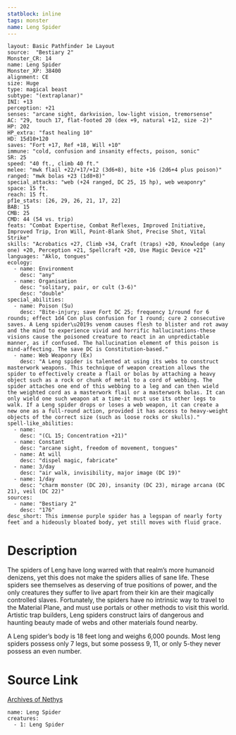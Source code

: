 ```yaml
---
statblock: inline
tags: monster
name: Leng Spider
---
```

```statblock
layout: Basic Pathfinder 1e Layout
source:  "Bestiary 2"
Monster_CR: 14
name: Leng Spider
Monster_XP: 38400
alignment: CE
size: Huge
type: magical beast
subtype: "(extraplanar)"
INI: +13
perception: +21
senses: "arcane sight, darkvision, low-light vision, tremorsense"
AC: "29, touch 17, flat-footed 20 (dex +9, natural +12, size -2)"
HP: 202
HP_extra: "fast healing 10"
HD: 15d10+120
saves: "Fort +17, Ref +18, Will +10"
immune: "cold, confusion and insanity effects, poison, sonic"
SR: 25
speed: "40 ft., climb 40 ft."
melee: "mwk flail +22/+17/+12 (3d6+8), bite +16 (2d6+4 plus poison)"
ranged: "mwk bolas +23 (1d8+8)"
special_attacks: "web (+24 ranged, DC 25, 15 hp), web weaponry"
space: 15 ft.
reach: 15 ft.
pf1e_stats: [26, 29, 26, 21, 17, 22]
BAB: 15
CMB: 25
CMD: 44 (54 vs. trip)
feats: "Combat Expertise, Combat Reflexes, Improved Initiative, Improved Trip, Iron Will, Point-Blank Shot, Precise Shot, Vital Strike"
skills: "Acrobatics +27, Climb +34, Craft (traps) +20, Knowledge (any one) +20, Perception +21, Spellcraft +20, Use Magic Device +21"
languages: "Aklo, tongues"
ecology:
  - name: Environment
    desc: "any"
  - name: Organisation
    desc: "solitary, pair, or cult (3-6)"
    desc: "double"
special_abilities:
  - name: Poison (Su)
    desc: "Bite-injury; save Fort DC 25; frequency 1/round for 6 rounds; effect 1d4 Con plus confusion for 1 round; cure 2 consecutive saves. A Leng spider\u2019s venom causes flesh to blister and rot away and the mind to experience vivid and horrific hallucinations-these visions cause the poisoned creature to react in an unpredictable manner, as if confused. The hallucination element of this poison is mind-affecting. The save DC is Constitution-based."
  - name: Web Weaponry (Ex)
    desc: "A Leng spider is talented at using its webs to construct masterwork weapons. This technique of weapon creation allows the spider to effectively create a flail or bolas by attaching a heavy object such as a rock or chunk of metal to a cord of webbing. The spider attaches one end of this webbing to a leg and can then wield the weighted cord as a masterwork flail or a masterwork bolas. It can only wield one such weapon at a time-it must use its other legs to walk. If a Leng spider drops or loses a web weapon, it can create a new one as a full-round action, provided it has access to heavy-weight objects of the correct size (such as loose rocks or skulls)."
spell-like_abilities:
  - name:
    desc: "(CL 15; Concentration +21)"
  - name: Constant
    desc: "arcane sight, freedom of movement, tongues"
  - name: At will
    desc: "dispel magic, fabricate"
  - name: 3/day
    desc: "air walk, invisibility, major image (DC 19)"
  - name: 1/day
    desc: "charm monster (DC 20), insanity (DC 23), mirage arcana (DC 21), veil (DC 22)"
sources:
  - name: "Bestiary 2"
    desc: "176"
desc_short: This immense purple spider has a legspan of nearly forty feet and a hideously bloated body, yet still moves with fluid grace.
```
# Description
The spiders of Leng have long warred with that realm’s more humanoid denizens, yet this does not make the spiders allies of sane life. These spiders see themselves as deserving of true positions of power, and the only creatures they suffer to live apart from their kin are their magically controlled slaves. Fortunately, the spiders have no intrinsic way to travel to the Material Plane, and must use portals or other methods to visit this world. Artistic trap builders, Leng spiders construct lairs of dangerous and haunting beauty made of webs and other materials found nearby.

A Leng spider’s body is 18 feet long and weighs 6,000 pounds. Most leng spiders possess only 7 legs, but some possess 9, 11, or only 5-they never possess an even number.
# Source Link
[Archives of Nethys](https://aonprd.com/MonsterDisplay.aspx?ItemName=Leng%20Spider)
```encounter-table
name: Leng Spider
creatures:
  - 1: Leng Spider
```
